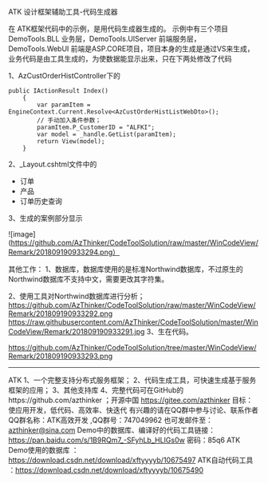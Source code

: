 ATK 设计框架辅助工具-代码生成器

在 ATK框架代码中的示例，是用代码生成器生成的。
示例中有三个项目DemoTools.BLL 业务层，DemoTools.UIServer 前端服务层，DemoTools.WebUI 前端是ASP.CORE项目，项目本身的生成是通过VS来生成，业务代码是由工具生成的，为使数据能显示出来，只在下两处修改了代码

1、AzCustOrderHistController下的

	public IActionResult Index()
        {
            var paramItem = EngineContext.Current.Resolve<AzCustOrderHistListWebDto>();
            // 手动加入条件参数；
            paramItem.P_CustomerID = "ALFKI";
            var model = _handle.GetList(paramItem);
            return View(model);
        }

2、_Layout.cshtml文件中的
   <div class="navbar-collapse collapse">
	<ul class="nav navbar-nav">
	    <li><a asp-area="" asp-controller="AzOrders" asp-action="Index">订单</a></li>
	    <li><a asp-area="" asp-controller="AzProducts" asp-action="Index">产品</a></li>
	    <li><a asp-area="" asp-controller="AzCustOrderHist" asp-action="Index">订单历史查询</a></li>
	</ul>
    </div>
3、生成的案例部分显示

 ![image](https://github.com/AzThinker/CodeToolSolution/raw/master/WinCodeView/Remark/201809190933294.png）

其他工作：
1、数据库，数据库使用的是标准Northwind数据库，不过原生的Northwind数据库不支持中文，需要更改其字符集。

2、使用工具对Northwind数据库进行分析；
https://github.com/AzThinker/CodeToolSolution/raw/master/WinCodeView/Remark/201809190933292.png
https://raw.githubusercontent.com/AzThinker/CodeToolSolution/master/WinCodeView/Remark/201809190933291.jpg
3、生在代码。

https://github.com/AzThinker/CodeToolSolution/tree/master/WinCodeView/Remark/201809190933293.png

----
ATK
1、一个完整支持分布式服务框架；
2、代码生成工具，可快速生成基于服务框架的应用；
3、其他支持库
4、完整代码可在GitHub的https://github.com/azthinker ；开源中国 https://gitee.com/azthinker
目标：使应用开发，低代码、高效率、快迭代
有兴趣的请在QQ群中参与讨论、联系作者  QQ群名称：ATK高效开发 ,QQ群号：747049962
也可发邮件至：azthinker@sina.com
Demo中的数据库、编译好的代码工具链接：https://pan.baidu.com/s/1B9RQm7_-SFyhLb_HLIGs0w 密码：85q6
ATK Demo使用的数据库 ： https://download.csdn.net/download/xftyyyyb/10675497
ATK自动代码工具 ：https://download.csdn.net/download/xftyyyyb/10675490

